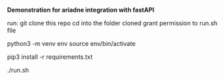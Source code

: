 **Demonstration for ariadne integration with fastAPI**

run:
git clone this repo
cd into the folder cloned
grant permission to run.sh file

python3 -m venv env
source env/bin/activate

pip3 install -r requirements.txt

./run.sh
